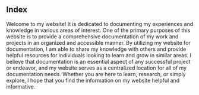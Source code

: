 
## Index

Welcome to my website! It is dedicated to documenting my experiences and knowledge in various areas of interest. One of the primary purposes of this website is to provide a comprehensive documentation of my work and projects in an organized and accessible manner. By utilizing my website for documentation, I am able to share my knowledge with others and provide helpful resources for individuals looking to learn and grow in similar areas. I believe that documentation is an essential aspect of any successful project or endeavor, and my website serves as a centralized location for all of my documentation needs. Whether you are here to learn, research, or simply explore, I hope that you find the information on my website helpful and informative.  